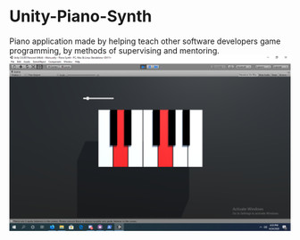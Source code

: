 # Unity-Piano-Synth
Piano application made by helping teach other software developers game programming, by methods of supervising and mentoring.
<img src="Images/Screenshot%202020-04-24%2016.33.31.png">
